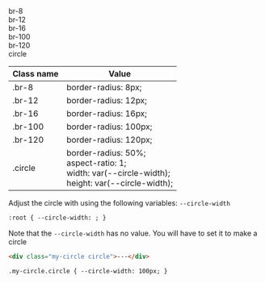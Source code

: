 <div class="grid grid-column-4 gap-3 bg-gray-100 px-3 py-3 br-8 mb-6">
	<div class="br-8 bg-courses-green flex flex-center">br-8</div>
	<div class="br-12 bg-courses-green flex flex-center">br-12</div>
	<div class="br-16 bg-courses-green flex flex-center px-3 py-4  ">br-16</div>
	<div class="br-100 bg-courses-green flex flex-center px-3 py-4 ">br-100</div>
	<div class="br-120 bg-courses-green flex flex-center px-3 py-4 ">br-120</div>
	<div class="docs-circle circle bg-courses-green flex flex-center">circle</div>
</div>

| Class name | Value                                                                                                     |
| ---------- | --------------------------------------------------------------------------------------------------------- |
| .br-8      | border-radius: 8px;                                                                                       |
| .br-12     | border-radius: 12px;                                                                                      |
| .br-16     | border-radius: 16px;                                                                                      |
| .br-100    | border-radius: 100px;                                                                                     |
| .br-120    | border-radius: 120px;                                                                                     |
| .circle    | border-radius: 50%;<br/>aspect-ratio: 1;<br/>width: var(--circle-width);<br/>height: var(--circle-width); |

Adjust the circle with using the following variables: `--circle-width`

```html
:root { --circle-width: ; }
```

Note that the `--circle-width` has no value. You will have to set it to make a circle

```html
<div class="my-circle circle">---</div>

.my-circle.circle { --circle-width: 100px; }
```
